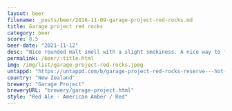 ```yaml
---
layout: beer
filename: _posts/beer/2016-11-09-garage-project-red-rocks.md
title: Garage project red rocks
category: beer
score: 8.5
beer-date: "2021-11-12"
desc: "Nice rounded malt smell with a slight smokiness. A nice way to finish the night"
permalink: /beer/:title.html
img: /img/list/garage-project-red-rocks.jpeg
untappd: "https://untappd.com/b/garage-project-red-rocks-reserve---hot-rock/2323810"
country: "New Zealand"
brewery: "Garage Project"
breweryURL: "brewery/garage-project.html"
style: "Red Ale - American Amber / Red"
---
```

